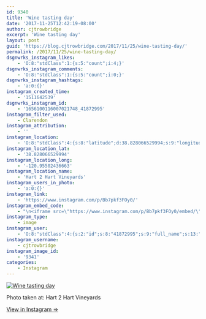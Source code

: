 ```yaml
---
id: 9340
title: 'Wine tasting day'
date: '2017-11-25T12:42:19-08:00'
author: cjtrowbridge
excerpt: 'Wine tasting day'
layout: post
guid: 'https://blog.cjtrowbridge.com/2017/11/25/wine-tasting-day/'
permalink: /2017/11/25/wine-tasting-day/
dsgnwrks_instagram_likes:
    - 'O:8:"stdClass":1:{s:5:"count";i:4;}'
dsgnwrks_instagram_comments:
    - 'O:8:"stdClass":1:{s:5:"count";i:0;}'
dsgnwrks_instagram_hashtags:
    - 'a:0:{}'
instagram_created_time:
    - '1511642539'
dsgnwrks_instagram_id:
    - '1656100116007021748_41872995'
instagram_filter_used:
    - Clarendon
instagram_attribution:
    - ''
instagram_location:
    - 'O:8:"stdClass":4:{s:8:"latitude";d:38.828066529994;s:9:"longitude";d:-120.95502436663;s:4:"name";s:21:"Hart 2 Hart Vineyards";s:2:"id";i:120266961;}'
instagram_location_lat:
    - '38.828066529994'
instagram_location_long:
    - '-120.95502436663'
instagram_location_name:
    - 'Hart 2 Hart Vineyards'
instagram_users_in_photo:
    - 'a:0:{}'
instagram_link:
    - 'https://www.instagram.com/p/Bb7pkf3FOy0/'
instagram_embed_code:
    - "\n<iframe src=\"https://www.instagram.com/p/Bb7pkf3FOy0/embed/\" width=\"612\" height=\"710\" frameborder=\"0\" scrolling=\"no\" allowtransparency=\"true\" class=\"insta-image-embed\"></iframe>\n"
instagram_type:
    - image
instagram_user:
    - 'O:8:"stdClass":4:{s:2:"id";s:8:"41872995";s:9:"full_name";s:13:"CJ Trowbridge";s:15:"profile_picture";s:96:"https://scontent.cdninstagram.com/t51.2885-19/s150x150/13724650_1188772791164794_142557231_a.jpg";s:8:"username";s:12:"cjtrowbridge";}'
instagram_username:
    - cjtrowbridge
instagram_image_id:
    - '9341'
categories:
    - Instagram
---
```


[![Wine tasting day](https://blog.cjtrowbridge.com/wp-content/uploads/2017/11/1511642539-1-1.jpg)](https://www.instagram.com/p/Bb7pkf3FOy0/)

Photo taken at: Hart 2 Hart Vineyards

[View in Instagram ⇒](https://www.instagram.com/p/Bb7pkf3FOy0/)